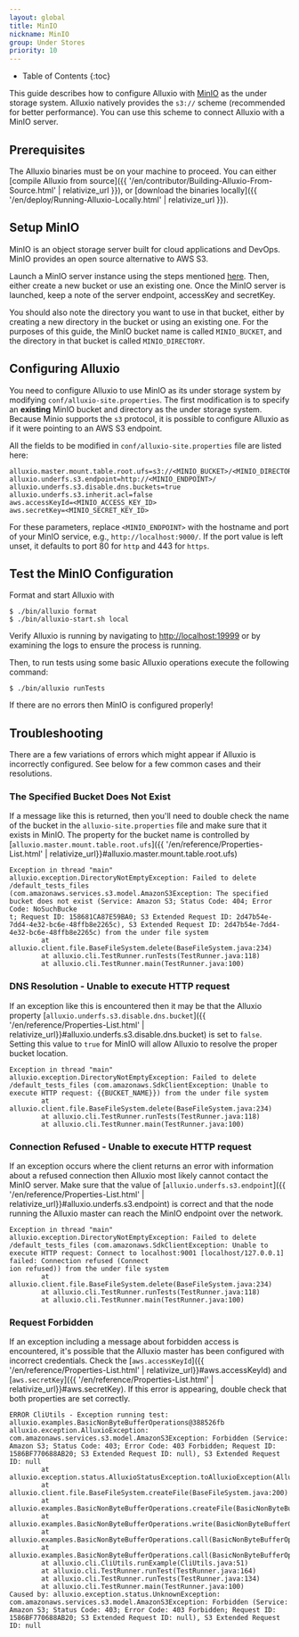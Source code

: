 ```yaml
---
layout: global
title: MinIO
nickname: MinIO
group: Under Stores
priority: 10
---
```


* Table of Contents
{:toc}

This guide describes how to configure Alluxio with [MinIO](https://min.io/) as the
under storage system. Alluxio natively provides the `s3://` scheme (recommended for better
performance). You can use this scheme to connect Alluxio with a MinIO server.

## Prerequisites

The Alluxio binaries must be on your machine to proceed.
You can either
[compile Alluxio from source]({{ '/en/contributor/Building-Alluxio-From-Source.html' | relativize_url }}),
or [download the binaries locally]({{ '/en/deploy/Running-Alluxio-Locally.html' | relativize_url }}).

## Setup MinIO

MinIO is an object storage server built for cloud applications and DevOps. MinIO provides an open
source alternative to AWS S3.

Launch a MinIO server instance using the steps mentioned
[here](http://docs.min.io/docs/minio-quickstart-guide).
Then, either create a new bucket or use an existing one.
Once the MinIO server is launched, keep a note of the server endpoint, accessKey and secretKey.

You should also note the directory you want to use in that bucket, either by creating
a new directory in the bucket or using an existing one. For the purposes of this guide, the MinIO
bucket name is called `MINIO_BUCKET`, and the directory in that bucket is called `MINIO_DIRECTORY`.

## Configuring Alluxio

You need to configure Alluxio to use MinIO as its under storage system by modifying
`conf/alluxio-site.properties`. The first modification is to specify an **existing** MinIO
bucket and directory as the under storage system.
Because Minio supports the `s3` protocol, it is possible to configure Alluxio as if it were
pointing to an AWS S3 endpoint.

All the fields to be modified in `conf/alluxio-site.properties` file are listed here:

```properties
alluxio.master.mount.table.root.ufs=s3://<MINIO_BUCKET>/<MINIO_DIRECTORY>
alluxio.underfs.s3.endpoint=http://<MINIO_ENDPOINT>/
alluxio.underfs.s3.disable.dns.buckets=true
alluxio.underfs.s3.inherit.acl=false
aws.accessKeyId=<MINIO_ACCESS_KEY_ID>
aws.secretKey=<MINIO_SECRET_KEY_ID>
```

For these parameters, replace `<MINIO_ENDPOINT>` with the hostname and port of your MinIO service,
e.g., `http://localhost:9000/`.
If the port value is left unset, it defaults to port 80 for `http` and 443 for `https`.

## Test the MinIO Configuration

Format and start Alluxio with

```console
$ ./bin/alluxio format
$ ./bin/alluxio-start.sh local
```

Verify Alluxio is running by navigating to [http://localhost:19999](http://localhost:19999) or by
examining the logs to ensure the process is running.

Then, to run tests using some basic Alluxio operations execute the following command:

```console
$ ./bin/alluxio runTests
```

If there are no errors then MinIO is configured properly!

## Troubleshooting 

There are a few variations of errors which might appear if Alluxio is incorrectly configured.
See below for a few common cases and their resolutions.

### The Specified Bucket Does Not Exist

If a message like this is returned, then you'll need to double check the name of the bucket in the
`alluxio-site.properties` file and make sure that it exists in MinIO.
The property for the bucket name is controlled by [`alluxio.master.mount.table.root.ufs`]({{ '/en/reference/Properties-List.html' | relativize_url}}#alluxio.master.mount.table.root.ufs)

```
Exception in thread "main" alluxio.exception.DirectoryNotEmptyException: Failed to delete /default_tests_files (com.amazonaws.services.s3.model.AmazonS3Exception: The specified bucket does not exist (Service: Amazon S3; Status Code: 404; Error Code: NoSuchBucke
t; Request ID: 158681CA87E59BA0; S3 Extended Request ID: 2d47b54e-7dd4-4e32-bc6e-48ffb8e2265c), S3 Extended Request ID: 2d47b54e-7dd4-4e32-bc6e-48ffb8e2265c) from the under file system
        at alluxio.client.file.BaseFileSystem.delete(BaseFileSystem.java:234)
        at alluxio.cli.TestRunner.runTests(TestRunner.java:118)
        at alluxio.cli.TestRunner.main(TestRunner.java:100)
```

### DNS Resolution - Unable to execute HTTP request

If an exception like this is encountered then it may be that the Alluxio property
[`alluxio.underfs.s3.disable.dns.bucket`]({{ '/en/reference/Properties-List.html' | relativize_url}}#alluxio.underfs.s3.disable.dns.bucket)
is set to `false`.
Setting this value to `true` for MinIO will allow Alluxio to resolve the proper bucket location.

```
Exception in thread "main" alluxio.exception.DirectoryNotEmptyException: Failed to delete /default_tests_files (com.amazonaws.SdkClientException: Unable to execute HTTP request: {{BUCKET_NAME}}) from the under file system
        at alluxio.client.file.BaseFileSystem.delete(BaseFileSystem.java:234)
        at alluxio.cli.TestRunner.runTests(TestRunner.java:118)
        at alluxio.cli.TestRunner.main(TestRunner.java:100)
```

### Connection Refused - Unable to execute HTTP request

If an exception occurs where the client returns an error with information about a refused connection 
then Alluxio most likely cannot contact the MinIO server.
Make sure that the value of
[`alluxio.underfs.s3.endpoint`]({{ '/en/reference/Properties-List.html' | relativize_url}}#alluxio.underfs.s3.endpoint)
is correct and that the node running the Alluxio master can reach the MinIO endpoint over the
network.

```
Exception in thread "main" alluxio.exception.DirectoryNotEmptyException: Failed to delete /default_tests_files (com.amazonaws.SdkClientException: Unable to execute HTTP request: Connect to localhost:9001 [localhost/127.0.0.1] failed: Connection refused (Connect
ion refused)) from the under file system
        at alluxio.client.file.BaseFileSystem.delete(BaseFileSystem.java:234)
        at alluxio.cli.TestRunner.runTests(TestRunner.java:118)
        at alluxio.cli.TestRunner.main(TestRunner.java:100)
```

### Request Forbidden

If an exception including a message about forbidden access is encountered, it's possible that the
Alluxio master has been configured with incorrect credentials.
Check the [`aws.accessKeyId`]({{ '/en/reference/Properties-List.html' | relativize_url}}#aws.accessKeyId)
and [`aws.secretKey`]({{ '/en/reference/Properties-List.html' | relativize_url}}#aws.secretKey).
If this error is appearing, double check that both properties are set correctly.

```
ERROR CliUtils - Exception running test: alluxio.examples.BasicNonByteBufferOperations@388526fb
alluxio.exception.AlluxioException: com.amazonaws.services.s3.model.AmazonS3Exception: Forbidden (Service: Amazon S3; Status Code: 403; Error Code: 403 Forbidden; Request ID: 1586BF770688AB20; S3 Extended Request ID: null), S3 Extended Request ID: null
        at alluxio.exception.status.AlluxioStatusException.toAlluxioException(AlluxioStatusException.java:111)
        at alluxio.client.file.BaseFileSystem.createFile(BaseFileSystem.java:200)
        at alluxio.examples.BasicNonByteBufferOperations.createFile(BasicNonByteBufferOperations.java:102)
        at alluxio.examples.BasicNonByteBufferOperations.write(BasicNonByteBufferOperations.java:85)
        at alluxio.examples.BasicNonByteBufferOperations.call(BasicNonByteBufferOperations.java:80)
        at alluxio.examples.BasicNonByteBufferOperations.call(BasicNonByteBufferOperations.java:49)
        at alluxio.cli.CliUtils.runExample(CliUtils.java:51)
        at alluxio.cli.TestRunner.runTest(TestRunner.java:164)
        at alluxio.cli.TestRunner.runTests(TestRunner.java:134)
        at alluxio.cli.TestRunner.main(TestRunner.java:100)
Caused by: alluxio.exception.status.UnknownException: com.amazonaws.services.s3.model.AmazonS3Exception: Forbidden (Service: Amazon S3; Status Code: 403; Error Code: 403 Forbidden; Request ID: 1586BF770688AB20; S3 Extended Request ID: null), S3 Extended Request ID: null
```
